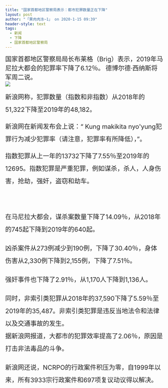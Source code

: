 ```yaml
---
title: "国家首都地区警察局表示：都市犯罪数量正在下降"
layout: post
author: "「果肉肉冻~1」 on 2020-1-15 09:39"
header-style: text
tags:
  - 新闻
  - 下降
  - 国家首都地区警察局
---
```


<head></head>
<body>
 <font style="color:rgb(34, 34, 34)"><font face="Baskerville, &amp;quot"><font style="font-size:20px">国家首都地区警察局局长布莱格（Brig）表示，2019年马尼拉大都会的犯罪率下降了6.12％。</font></font></font>
 <font style="color:rgb(34, 34, 34)"><font face="Baskerville, &amp;quot"><font style="font-size:20px">德博尔德·西纳斯将军周二说。</font></font></font>
 <br> 
 <font style="color:rgb(34, 34, 34)"><font face="Baskerville, &amp;quot"><font style="font-size:20px"><img src="https://257k0xaggn7aem4n1sxfoso1-wpengine.netdna-ssl.com/wp-content/uploads/2019/10/241019_Sinas2.jpg" onload="thumbImg(this)"></font></font></font>
 <br> 
 <p style="line-height:40px;text-indent:nullem;text-align:left"><font style="color:rgb(34, 34, 34)"><font face="Baskerville, &amp;quot"><font style="font-size:20px">新浪网称，犯罪数量（指数和非指数）从2018年的51,322下降至2019年的48,182。</font></font></font></p>
 <p style="line-height:40px;text-indent:nullem;text-align:left"><font style="color:rgb(34, 34, 34)"><font face="Baskerville, &amp;quot"><font style="font-size:20px">新浪网在新闻发布会上说：“ Kung makikita nyo'yung犯罪行为减少犯罪率（请注意，犯罪率有所降低），”。</font></font></font></p>
 <p style="line-height:40px;text-indent:nullem;text-align:left"><font style="color:rgb(34, 34, 34)"><font face="Baskerville, &amp;quot"><font style="font-size:20px">指数犯罪从上一年的13732下降了7.55％至2019年的12695。指数犯罪是严重犯罪，例如谋杀，杀人，人身伤害，抢劫，强奸，盗窃和劫车。</font></font></font></p>
 <p style="line-height:40px;text-indent:nullem;text-align:left"><font style="color:rgb(34, 34, 34)"><font face="Baskerville, &amp;quot"><font style="font-size:20px"><font style="color:rgb(0, 0, 0)"><font style="background-color:rgb(255, 255, 255)"></font></font><br> </font></font></font></p>
 <font style="color:rgb(34, 34, 34)"><font style="background-color:rgb(255, 255, 255)"><font face="Baskerville, &amp;quot"><font style="font-size:20px"><p style="line-height:40px;text-indent:nullem;text-align:left"><font face="Baskerville, &amp;quot"><font style="font-size:20px">在马尼拉大都会，谋杀案数量下降了14.09％，从2018年的745起下降到2019年的640起。</font></font></p><p style="line-height:40px;text-indent:nullem;text-align:left"><font face="Baskerville, &amp;quot"><font style="font-size:20px">凶杀案件从273例减少到190例，下降了30.40％，身体伤害从2,330例下降到2,155例，下降了7.51％。</font></font></p><p style="line-height:40px;text-indent:nullem;text-align:left"><font face="Baskerville, &amp;quot"><font style="font-size:20px">强奸事件也下降了2.91％，从1,170人下降到1,136人。</font></font></p><p style="line-height:40px;text-indent:nullem;text-align:left"><font face="Baskerville, &amp;quot"><font style="font-size:20px">同时，非索引类犯罪从2018年的37,590下降了5.59％至2019年的35,487。非索引类犯罪是违反当地法令和法律以及交通事故的发生。<br> 据新浪网报道，大都市的犯罪效率提高了2.06％，原因是打击非法毒品的斗争。</font></font></p><p style="line-height:40px;text-indent:nullem;text-align:left"><font face="Baskerville, &amp;quot"><font style="font-size:20px">新浪网还说，NCRPO的行政案件积压为零，自1999年以来，所有3933宗行政案件和697项复议动议得以解决。</font></font></p><br> </font></font></font></font>
 <br> 
 <br> 
 <br>
</body>


